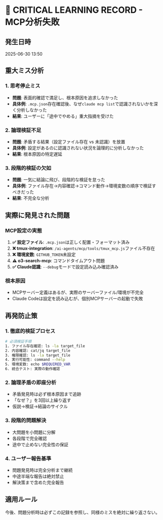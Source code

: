 # 🚨 CRITICAL LEARNING RECORD - MCP分析失敗

## 発生日時
2025-06-30 13:50

## 重大ミス分析

### 1. 思考停止ミス
- **問題**: 表面的確認で満足し、根本原因を追求しなかった
- **具体例**: `.mcp.json`存在確認後、なぜ`claude mcp list`で認識されないかを深く分析しなかった
- **結果**: ユーザーに「途中でやめる」重大指摘を受けた

### 2. 論理検証不足
- **問題**: 矛盾する結果（設定ファイル存在 vs 未認識）を放置
- **具体例**: 設定があるのに認識されない状況を論理的に分析しなかった
- **結果**: 根本原因の特定遅延

### 3. 段階的検証の欠如
- **問題**: 一気に結論に飛び、段階的な検証を怠った
- **具体例**: ファイル存在→内容確認→コマンド動作→環境変数の順序で検証すべきだった
- **結果**: 不完全な分析

## 実際に発見された問題

### MCP設定の実態
1. **✅ 設定ファイル**: `.mcp.json`は正しく配置・フォーマット済み
2. **❌ tmux-integration**: `/ai-agents/mcp/tools/tmux_mcp.js`ファイル不存在
3. **❌ 環境変数**: `GITHUB_TOKEN`未設定
4. **⚠️ o3-search-mcp**: コマンドタイムアウト問題
5. **✅ Claude認識**: `--debug`モードで設定読み込み確認済み

### 根本原因
- MCPサーバー定義はあるが、実際のサーバーファイル/環境が不完全
- Claude Codeは設定を読み込むが、個別MCPサーバーの起動で失敗

## 再発防止策

### 1. 徹底的検証プロセス
```bash
# 必須検証手順
1. ファイル存在確認: ls -la target_file
2. 内容確認: cat/jq target_file  
3. 権限確認: ls -la target_file
4. 実行可能性: command --help
5. 環境変数: echo $REQUIRED_VAR
6. 統合テスト: 実際の動作確認
```

### 2. 論理矛盾の即座分析
- 矛盾発見時は必ず根本原因まで追跡
- 「なぜ？」を3回以上繰り返す
- 仮説→検証→結論のサイクル

### 3. 段階的問題解決
- 大問題を小問題に分解
- 各段階で完全確認
- 途中で止めない完全性の保証

### 4. ユーザー報告基準
- 問題発見時は完全分析まで継続
- 中途半端な報告は絶対禁止
- 解決策まで含めた完全報告

## 適用ルール
今後、問題分析時は必ずこの記録を参照し、同様のミスを絶対に繰り返さない。